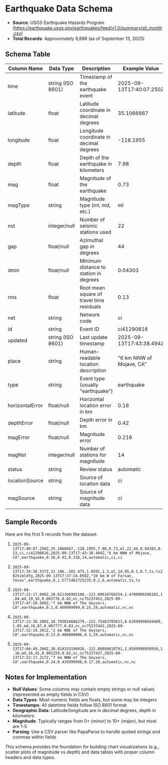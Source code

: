 # Earthquake Data Schema

- **Source**: USGS Earthquake Hazards Program (https://earthquake.usgs.gov/earthquakes/feed/v1.0/summary/all_month.csv)
- **Total Records**: Approximately 9,888 (as of September 13, 2025)

## Schema Table

| Column Name     | Data Type         | Description                               | Example Value            |
| --------------- | ----------------- | ----------------------------------------- | ------------------------ |
| time            | string (ISO 8601) | Timestamp of the earthquake event         | 2025-09-13T17:40:07.250Z |
| latitude        | float             | Latitude coordinate in decimal degrees    | 35.1066667               |
| longitude       | float             | Longitude coordinate in decimal degrees   | -118.1955                |
| depth           | float             | Depth of the earthquake in kilometers     | 7.98                     |
| mag             | float             | Magnitude of the earthquake               | 0.73                     |
| magType         | string            | Magnitude type (ml, md, etc.)             | ml                       |
| nst             | integer/null      | Number of seismic stations used           | 22                       |
| gap             | float/null        | Azimuthal gap in degrees                  | 44                       |
| dmin            | float/null        | Minimum distance to station in degrees    | 0.04303                  |
| rms             | float             | Root mean square of travel time residuals | 0.13                     |
| net             | string            | Network code                              | ci                       |
| id              | string            | Event ID                                  | ci41290816               |
| updated         | string (ISO 8601) | Last update timestamp                     | 2025-09-13T17:43:38.494Z |
| place           | string            | Human-readable location description       | "6 km NNW of Mojave, CA" |
| type            | string            | Event type (usually "earthquake")         | earthquake               |
| horizontalError | float/null        | Horizontal location error in km           | 0.16                     |
| depthError      | float/null        | Depth error in km                         | 0.42                     |
| magError        | float/null        | Magnitude error                           | 0.216                    |
| magNst          | integer/null      | Number of stations for magnitude          | 14                       |
| status          | string            | Review status                             | automatic                |
| locationSource  | string            | Source of location data                   | ci                       |
| magSource       | string            | Source of magnitude data                  | ci                       |

## Sample Records

Here are the first 5 records from the dataset:

1. `2025-09-13T17:40:07.250Z,35.1066667,-118.1955,7.98,0.73,ml,22,44,0.04303,0.13,ci,ci41290816,2025-09-13T17:43:38.494Z,"6 km NNW of Mojave, CA",earthquake,0.16,0.42,0.216,14,automatic,ci,ci`

2. `2025-09-13T17:34:36.537Z,32.106,-101.475,1.0591,1.3,ml,14,95,0.1,0.7,tx,tx2025sbldfg,2025-09-13T17:37:24.050Z,"10 km W of Forsan, Texas",earthquake,0,1.5771461725235,0.2,6,automatic,tx,tx`

3. `2025-09-13T17:22:17.040Z,38.821166992188,-122.80616760254,1.4700000286102,1.04,md,19,56,0.003776,0.02,nc,nc75237452,2025-09-13T17:47:20.509Z,"7 km NNW of The Geysers, CA",earthquake,0.2,0.469999999,0.25,19,automatic,nc,nc`

4. `2025-09-13T17:13:38.200Z,38.793834686279,-122.75483703613,0.63999998569489,1.05,md,16,87,0.007777,0.03,nc,nc75237442,2025-09-13T17:32:19.391Z,"2 km NNE of The Geysers, CA",earthquake,0.23,0.400000006,0.3,19,automatic,nc,nc`

5. `2025-09-13T17:04:49.260Z,38.824333190918,-122.80899810791,2.8599998950958,1.16,md,26,41,0.001259,0.02,nc,nc75237437,2025-09-13T17:22:17.317Z,"7 km NNW of The Geysers, CA",earthquake,0.24,0.439999998,0.17,28,automatic,nc,nc`

## Notes for Implementation

- **Null Values**: Some columns may contain empty strings or null values (represented as empty fields in CSV)
- **Data Types**: Most numeric fields are floats, but some may be integers
- **Timestamps**: All datetime fields follow ISO 8601 format
- **Geographic Data**: Latitude/longitude are in decimal degrees, depth in kilometers
- **Magnitude**: Typically ranges from 0+ (minor) to 10+ (major), but most are 1-5
- **Parsing**: Use a CSV parser like PapaParse to handle quoted strings and commas within fields

This schema provides the foundation for building chart visualizations (e.g., scatter plots of magnitude vs depth) and data tables with proper column headers and data types.
